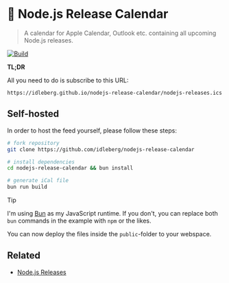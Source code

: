 # 📆 Node.js Release Calendar

> A calendar for Apple Calendar, Outlook etc. containing all upcoming Node.js releases.

[![Build](https://img.shields.io/github/actions/workflow/status/idleberg/nodejs-release-calendar/gh-pages.yml?style=for-the-badge)](https://github.com/idleberg/nodejs-release-calendar/actions)

**TL;DR**

All you need to do is subscribe to this URL:

```
https://idleberg.github.io/nodejs-release-calendar/nodejs-releases.ics
```

## Self-hosted

In order to host the feed yourself, please follow these steps:

```sh
# fork repository
git clone https://github.com/idleberg/nodejs-release-calendar

# install dependencies
cd nodejs-release-calendar && bun install

# generate iCal file
bun run build
```

> [!TIP]  
> I'm using [Bun](https://bun.sh/) as my JavaScript runtime. If you don't, you can replace both `bun` commands in the example with `npm` or the likes.

You can now deploy the files inside the `public`-folder to your webspace.

## Related

- [Node.js Releases](https://github.com/nodejs/release)
